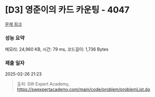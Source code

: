 # [D3] 영준이의 카드 카운팅 - 4047 

[문제 링크](https://swexpertacademy.com/main/code/problem/problemDetail.do?contestProbId=AWIsY84KEPMDFAWN) 

### 성능 요약

메모리: 24,960 KB, 시간: 79 ms, 코드길이: 1,736 Bytes

### 제출 일자

2025-02-26 21:23



> 출처: SW Expert Academy, https://swexpertacademy.com/main/code/problem/problemList.do